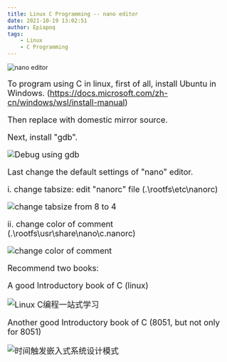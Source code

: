 ```yaml
---
title: Linux C Programming -- nano editor
date: 2021-10-19 13:02:51
author: Epiapoq
tags:
    - Linux
    - C Programming
---
```


![nano editor](nano.png)
 <!-- more -->

 <font size=4>
 
 To program using C in linux, first of all, install Ubuntu in Windows. (https://docs.microsoft.com/zh-cn/windows/wsl/install-manual)

Then replace with domestic mirror source.

Next, install "gdb".

![Debug using gdb](gdb.png)

Last change the default settings of "nano" editor.

i. change tabsize: edit "nanorc" file (.\rootfs\etc\nanorc)

![change tabsize from 8 to 4](nanorc.png)

ii. change color of comment (.\rootfs\usr\share\nano\c.nanorc)

![change color of comment](c.nanorc.png)

Recommend two books:

A good Introductory book of C (linux)

![Linux C编程一站式学习](linux_c.png)

Another good Introductory book of C (8051, but not only for 8051)

![时间触发嵌入式系统设计模式](8051_c.png)

</font>